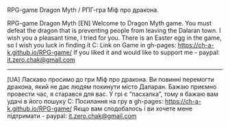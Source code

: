 RPG-game Dragon Myth / РПГ-гра Міф про дракона.

RPG-game Dragon Myth
[EN] Welcome to Dragon Myth game. You must defeat the dragon that is preventing people from leaving the Dalaran town. I wish you a pleasant time, I tried for you. There is an Easter egg in the game, so I wish you luck in finding it C:
Link on Game in gh-pages: https://ch-a-k.github.io/RPG-game/
If you liked it and would like to support me - paypal: it.zero.chak@gmail.com

_________________________________________________________________________________________________________

[UA] Ласкаво просимо до гри Міф про дракона. Ви повинні перемогти дракона, який не дає людям покинути місто Даларан. Бажаю приємно провести час, я старався для вас. У грі є “пасхалка”, тому я бажаю вам удачі в його пошуку C:
Посилання на гру в gh-pages: https://ch-a-k.github.io/RPG-game/
Якщо вам сподобалось і ви хочете мене підтримати - paypal: it.zero.chak@gmail.com
